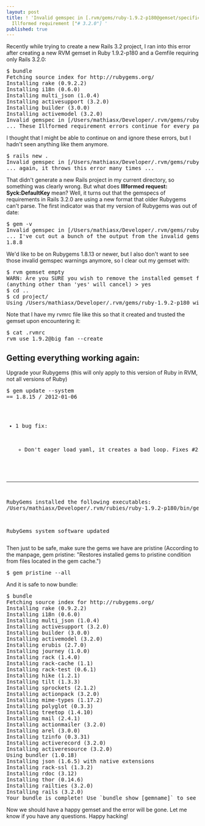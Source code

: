```yaml
---
layout: post
title: ! 'Invalid gemspec in [.rvm/gems/ruby-1.9.2-p180@gemset/specifications/actionmailer-3.2.0.gemspec]:
  Illformed requirement ["# 3.2.0"] '
published: true
---
```

<p>Recently while trying to create a new Rails 3.2 project, I ran into this error after creating a new RVM gemset in Ruby 1.9.2-p180 and a Gemfile requiring only Rails 3.2.0:</p>
<div class="CodeRay">
  <div class="code"><pre>$ bundle
Fetching source index for http://rubygems.org/
Installing rake (0.9.2.2)
Installing i18n (0.6.0)
Installing multi_json (1.0.4)
Installing activesupport (3.2.0)
Installing builder (3.0.0)
Installing activemodel (3.2.0)
Invalid gemspec in [/Users/mathiasx/Developer/.rvm/gems/ruby-1.9.2-p180@big_fan/specifications/activemodel-3.2.0.gemspec]: Illformed requirement [&quot;# 3.2.0&quot;]
... These Illformed requirement errors continue for every package Rails wants ...</pre></div>
</div>

<p>I thought that I might be able to continue on and ignore these errors, but I hadn't seen anything like them anymore.</p>
<div class="CodeRay">
  <div class="code"><pre>$ rails new .
Invalid gemspec in [/Users/mathiasx/Developer/.rvm/gems/ruby-1.9.2-p180@big_fan/specifications/actionmailer-3.2.0.gemspec]: Illformed requirement [&quot;# 3.2.0&quot;]
... again, it throws this error many times ...</pre></div>
</div>

<p>That didn't generate a new Rails project in my current directory, so something was clearly wrong. But what does <strong>Illformed request: Syck:DefaultKey</strong> mean? Well, it turns out that the gemspecs of requirements in Rails 3.2.0 are using a new format that older Rubygems can't parse. The first indicator was that my version of Rubygems was out of date:</p>
<div class="CodeRay">
  <div class="code"><pre>$ gem -v
Invalid gemspec in [/Users/mathiasx/Developer/.rvm/gems/ruby-1.9.2-p180@big_fan/specifications/actionmailer-3.2.0.gemspec]: Illformed requirement [&quot;# 3.2.0&quot;]
... I've cut out a bunch of the output from the invalid gemspecs here ...
1.8.8</pre></div>
</div>

<p>We'd like to be on Rubygems 1.8.13 or newer, but I also don't want to see those invalid gemspec warnings anymore, so I clear out my gemset with:</p>
<div class="CodeRay">
  <div class="code"><pre>$ rvm gemset empty
WARN: Are you SURE you wish to remove the installed gemset for gemset 'ruby-1.9.2-p180@big_fan' (/Users/mathiasx/Developer/.rvm/gems/ruby-1.9.2-p180@big_fan)?
(anything other than 'yes' will cancel) &gt; yes
$ cd ..
$ cd project/
Using /Users/mathiasx/Developer/.rvm/gems/ruby-1.9.2-p180 with gemset big_fan</pre></div>
</div>

<p>Note that I have my rvmrc file like this so that it created and trusted the gemset upon encountering it:</p>
<div class="CodeRay">
  <div class="code"><pre>$ cat .rvmrc
rvm use 1.9.2@big_fan --create</pre></div>
</div>

<h2>Getting everything working again:</h2>
<p>Upgrade your Rubygems (this will only apply to this version of Ruby in RVM, not all versions of Ruby)</p>
<div class="CodeRay">
  <div class="code"><pre>$ gem update --system
== 1.8.15 / 2012-01-06

* 1 bug fix:

  * Don't eager load yaml, it creates a bad loop. Fixes #256


------------------------------------------------------------------------------

RubyGems installed the following executables:
        /Users/mathiasx/Developer/.rvm/rubies/ruby-1.9.2-p180/bin/gem

RubyGems system software updated</pre></div>
</div>

<p>Then just to be safe, make sure the gems we have are pristine (According to the manpage, gem pristine: "Restores installed gems to pristine condition from files located in the gem cache.")</p>
<div class="CodeRay">
  <div class="code"><pre>$ gem pristine --all</pre></div>
</div>

<p>And it is safe to now bundle:</p>
<div class="CodeRay">
  <div class="code"><pre>$ bundle
Fetching source index for http://rubygems.org/
Installing rake (0.9.2.2)
Installing i18n (0.6.0)
Installing multi_json (1.0.4)
Installing activesupport (3.2.0)
Installing builder (3.0.0)
Installing activemodel (3.2.0)
Installing erubis (2.7.0)
Installing journey (1.0.0)
Installing rack (1.4.0)
Installing rack-cache (1.1)
Installing rack-test (0.6.1)
Installing hike (1.2.1)
Installing tilt (1.3.3)
Installing sprockets (2.1.2)
Installing actionpack (3.2.0)
Installing mime-types (1.17.2)
Installing polyglot (0.3.3)
Installing treetop (1.4.10)
Installing mail (2.4.1)
Installing actionmailer (3.2.0)
Installing arel (3.0.0)
Installing tzinfo (0.3.31)
Installing activerecord (3.2.0)
Installing activeresource (3.2.0)
Using bundler (1.0.18)
Installing json (1.6.5) with native extensions
Installing rack-ssl (1.3.2)
Installing rdoc (3.12)
Installing thor (0.14.6)
Installing railties (3.2.0)
Installing rails (3.2.0)
Your bundle is complete! Use `bundle show [gemname]` to see where a bundled gem is installed.</pre></div>
</div>

<p>Now we should have a happy gemset and the error will be gone. Let me know if you have any questions. Happy hacking!</p>
